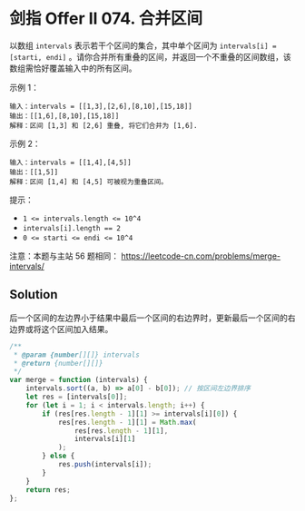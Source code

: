 # 剑指 Offer II 074. 合并区间

以数组 `intervals` 表示若干个区间的集合，其中单个区间为 `intervals[i] = [starti, endi]` 。请你合并所有重叠的区间，并返回一个不重叠的区间数组，该数组需恰好覆盖输入中的所有区间。

示例 1：

```
输入：intervals = [[1,3],[2,6],[8,10],[15,18]]
输出：[[1,6],[8,10],[15,18]]
解释：区间 [1,3] 和 [2,6] 重叠, 将它们合并为 [1,6].
```

示例 2：

```
输入：intervals = [[1,4],[4,5]]
输出：[[1,5]]
解释：区间 [1,4] 和 [4,5] 可被视为重叠区间。
```

提示：

-   `1 <= intervals.length <= 10^4`
-   `intervals[i].length == 2`
-   `0 <= starti <= endi <= 10^4`

注意：本题与主站 56 题相同： https://leetcode-cn.com/problems/merge-intervals/

## Solution

后一个区间的左边界小于结果中最后一个区间的右边界时，更新最后一个区间的右边界或将这个区间加入结果。

```js
/**
 * @param {number[][]} intervals
 * @return {number[][]}
 */
var merge = function (intervals) {
    intervals.sort((a, b) => a[0] - b[0]); // 按区间左边界排序
    let res = [intervals[0]];
    for (let i = 1; i < intervals.length; i++) {
        if (res[res.length - 1][1] >= intervals[i][0]) {
            res[res.length - 1][1] = Math.max(
                res[res.length - 1][1],
                intervals[i][1]
            );
        } else {
            res.push(intervals[i]);
        }
    }
    return res;
};
```
